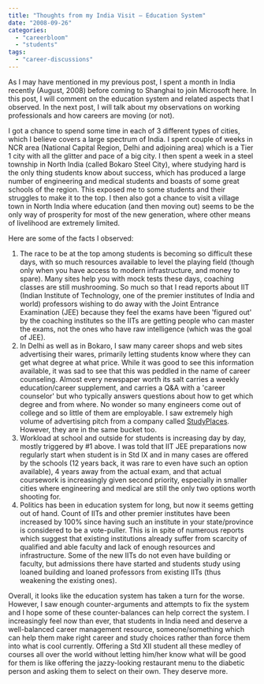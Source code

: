 ```yaml
---
title: "Thoughts from my India Visit – Education System"
date: "2008-09-26"
categories: 
  - "careerbloom"
  - "students"
tags: 
  - "career-discussions"
---
```


As I may have mentioned in my previous post, I spent a month in India recently (August, 2008) before coming to Shanghai to join Microsoft here. In this post, I will comment on the education system and related aspects that I observed. In the next post, I will talk about my observations on working professionals and how careers are moving (or not).

I got a chance to spend some time in each of 3 different types of cities, which I believe covers a large spectrum of India. I spent couple of weeks in NCR area (National Capital Region, Delhi and adjoining area) which is a Tier 1 city with all the glitter and pace of a big city. I then spent a week in a steel township in North India (called Bokaro Steel City), where studying hard is the only thing students know about success, which has produced a large number of engineering and medical students and boasts of some great schools of the region. This exposed me to some students and their struggles to make it to the top. I then also got a chance to visit a village town in North India where education (and then moving out) seems to be the only way of prosperity for most of the new generation, where other means of livelihood are extremely limited.

Here are some of the facts I observed:

1. The race to be at the top among students is becoming so difficult these days, with so much resources available to level the playing field (though only when you have access to modern infrastructure, and money to spare). Many sites help you with mock tests these days, coaching classes are still mushrooming. So much so that I read reports about IIT (Indian Institute of Technology, one of the premier institutes of India and world) professors wishing to do away with the Joint Entrance Examination (JEE) because they feel the exams have been 'figured out' by the coaching institutes so the IITs are getting people who can master the exams, not the ones who have raw intelligence (which was the goal of JEE).
2. In Delhi as well as in Bokaro, I saw many career shops and web sites advertising their wares, primarily letting students know where they can get what degree at what price. While it was good to see this information available, it was sad to see that this was peddled in the name of career counseling. Almost every newspaper worth its salt carries a weekly education/career supplement, and carries a Q&A with a 'career counselor' but who typically answers questions about how to get which degree and from where. No wonder so many engineers come out of college and so little of them are employable. I saw extremely high volume of advertising pitch from a company called [StudyPlaces](http://www.studyplaces.com). However, they are in the same bucket too.
3. Workload at school and outside for students is increasing day by day, mostly triggered by #1 above. I was told that IIT JEE preparations now regularly start when student is in Std IX and in many cases are offered by the schools (12 years back, it was rare to even have such an option available), 4 years away from the actual exam, and that actual coursework is increasingly given second priority, especially in smaller cities where engineering and medical are still the only two options worth shooting for.
4. Politics has been in education system for long, but now it seems getting out of hand. Count of IITs and other premier institutes have been increased by 100% since having such an institute in your state/province is considered to be a vote-puller. This is in spite of numerous reports which suggest that existing institutions already suffer from scarcity of qualified and able faculty and lack of enough resources and infrastructure. Some of the new IITs do not even have building or faculty, but admissions there have started and students study using loaned building and loaned professors from existing IITs (thus weakening the existing ones).

Overall, it looks like the education system has taken a turn for the worse. However, I saw enough counter-arguments and attempts to fix the system and I hope some of these counter-balances can help correct the system. I increasingly feel now than ever, that students in India need and deserve a well-balanced career management resource, someone/something which can help them make right career and study choices rather than force them into what is cool currently. Offering a Std XII student all these medley of courses all over the world without letting him/her know what will be good for them is like offering the jazzy-looking restaurant menu to the diabetic person and asking them to select on their own. They deserve more.
